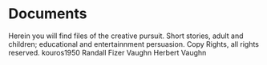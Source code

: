 # Documents
Herein you will find files of the creative pursuit. Short stories, adult and children; educational and entertainnment
persuasion. Copy Rights, all rights reserved. 
kouros1950
Randall Fizer Vaughn
Herbert Vaughn

